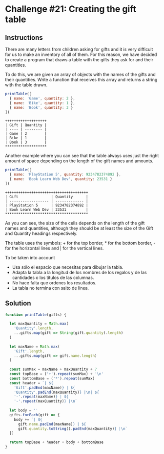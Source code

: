 # Challenge #21: Creating the gift table

## Instructions

There are many letters from children asking for gifts and it is very difficult for us to make an inventory of all of them. For this reason, we have decided to create a program that draws a table with the gifts they ask for and their quantities.

To do this, we are given an array of objects with the names of the gifts and their quantities. Write a function that receives this array and returns a string with the table drawn.

```js
printTable([
  { name: 'Game', quantity: 2 },
  { name: 'Bike', quantity: 1 },
  { name: 'Book', quantity: 3 }
])
```

```
+++++++++++++++++++
| Gift | Quantity |
| ---- | -------- |
| Game | 2        |
| Bike | 1        |
| Book | 3        |
*******************
```

Another example where you can see that the table always uses just the right amount of space depending on the length of the gift names and amounts.

```js
printTable([
  { name: 'PlayStation 5', quantity: 9234782374892 },
  { name: 'Book Learn Web Dev', quantity: 23531 }
])
```

```
++++++++++++++++++++++++++++++++++++++
| Gift               | Quantity      |
| ------------------ | ------------- |
| PlayStation 5      | 9234782374892 |
| Book Learn Web Dev | 23531         |
**************************************
```

As you can see, the size of the cells depends on the length of the gift names and quantities, although they should be at least the size of the Gift and Quantity headings respectively.

The table uses the symbols: + for the top border, * for the bottom border, - for the horizontal lines and | for the vertical lines.

To be taken into account

- Usa sólo el espacio que necesitas para dibujar la tabla.
- Adapta la tabla a la longitud de los nombres de los regalos y de las cantidades o los títulos de las columnas.
- No hace falta que ordenes los resultados.
- La tabla no termina con salto de línea.

## Solution

```js
function printTable(gifts) {
  
  let maxQuantity = Math.max(
    'Quantity'.length,
    ...gifts.map(gift => String(gift.quantity).length)
  )
  
  let maxName = Math.max(
    'Gift'.length,
    ...gifts.map(gift => gift.name.length)
  )
  
  const sumMax = maxName + maxQuantity + 7
  const topBase = ('+').repeat(sumMax) + '\n'
  const bottomBase = ('*').repeat(sumMax)
  const header = `| ${
    'Gift'.padEnd(maxName)} | ${
    'Quantity'.padEnd(maxQuantity)} |\n| ${
    '-'.repeat(maxName)} | ${
    '-'.repeat(maxQuantity)} |\n`
  
  let body = ''
  gifts.forEach(gift => {
    body += `| ${
      gift.name.padEnd(maxName)} | ${
      gift.quantity.toString().padEnd(maxQuantity)} |\n`
  })
  
  return topBase + header + body + bottomBase
}
```
